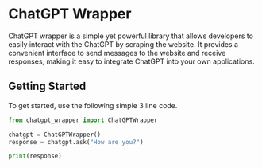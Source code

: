 # ChatGPT Wrapper

ChatGPT wrapper is a simple yet powerful library that allows developers to easily interact with the ChatGPT by scraping the website. It provides a convenient interface to send messages to the website and receive responses, making it easy to integrate ChatGPT into your own applications.

## Getting Started

To get started, use the following simple 3 line code.

```python
from chatgpt_wrapper import ChatGPTWrapper

chatgpt = ChatGPTWrapper()
response = chatgpt.ask("How are you?")

print(response)
```
